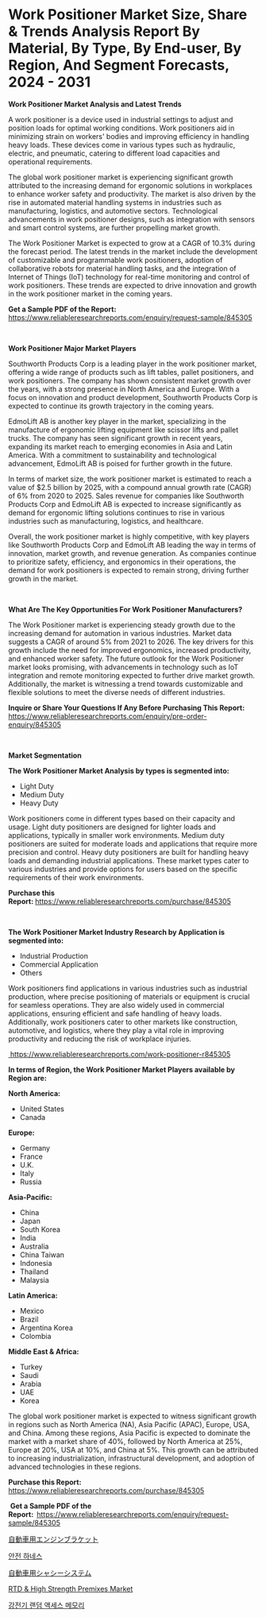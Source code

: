 <p><h1>Work Positioner Market Size, Share & Trends Analysis Report By Material, By Type, By End-user, By Region, And Segment Forecasts, 2024 - 2031</h1></p><p><strong>Work Positioner Market Analysis and Latest Trends</strong></p>
<p><p>A work positioner is a device used in industrial settings to adjust and position loads for optimal working conditions. Work positioners aid in minimizing strain on workers' bodies and improving efficiency in handling heavy loads. These devices come in various types such as hydraulic, electric, and pneumatic, catering to different load capacities and operational requirements.</p><p>The global work positioner market is experiencing significant growth attributed to the increasing demand for ergonomic solutions in workplaces to enhance worker safety and productivity. The market is also driven by the rise in automated material handling systems in industries such as manufacturing, logistics, and automotive sectors. Technological advancements in work positioner designs, such as integration with sensors and smart control systems, are further propelling market growth.</p><p>The Work Positioner Market is expected to grow at a CAGR of 10.3% during the forecast period. The latest trends in the market include the development of customizable and programmable work positioners, adoption of collaborative robots for material handling tasks, and the integration of Internet of Things (IoT) technology for real-time monitoring and control of work positioners. These trends are expected to drive innovation and growth in the work positioner market in the coming years.</p></p>
<p><strong>Get a Sample PDF of the Report:&nbsp;</strong> <a href="https://www.reliableresearchreports.com/enquiry/request-sample/845305">https://www.reliableresearchreports.com/enquiry/request-sample/845305</a></p>
<p>&nbsp;</p>
<p><strong>Work Positioner Major Market Players</strong></p>
<p><p>Southworth Products Corp is a leading player in the work positioner market, offering a wide range of products such as lift tables, pallet positioners, and work positioners. The company has shown consistent market growth over the years, with a strong presence in North America and Europe. With a focus on innovation and product development, Southworth Products Corp is expected to continue its growth trajectory in the coming years.</p><p>EdmoLift AB is another key player in the market, specializing in the manufacture of ergonomic lifting equipment like scissor lifts and pallet trucks. The company has seen significant growth in recent years, expanding its market reach to emerging economies in Asia and Latin America. With a commitment to sustainability and technological advancement, EdmoLift AB is poised for further growth in the future.</p><p>In terms of market size, the work positioner market is estimated to reach a value of $2.5 billion by 2025, with a compound annual growth rate (CAGR) of 6% from 2020 to 2025. Sales revenue for companies like Southworth Products Corp and EdmoLift AB is expected to increase significantly as demand for ergonomic lifting solutions continues to rise in various industries such as manufacturing, logistics, and healthcare.</p><p>Overall, the work positioner market is highly competitive, with key players like Southworth Products Corp and EdmoLift AB leading the way in terms of innovation, market growth, and revenue generation. As companies continue to prioritize safety, efficiency, and ergonomics in their operations, the demand for work positioners is expected to remain strong, driving further growth in the market.</p></p>
<p>&nbsp;</p>
<p><strong>What Are The Key Opportunities For Work Positioner Manufacturers?</strong></p>
<p><p>The Work Positioner market is experiencing steady growth due to the increasing demand for automation in various industries. Market data suggests a CAGR of around 5% from 2021 to 2026. The key drivers for this growth include the need for improved ergonomics, increased productivity, and enhanced worker safety. The future outlook for the Work Positioner market looks promising, with advancements in technology such as IoT integration and remote monitoring expected to further drive market growth. Additionally, the market is witnessing a trend towards customizable and flexible solutions to meet the diverse needs of different industries.</p></p>
<p><strong>Inquire or Share Your Questions If Any Before Purchasing This Report:</strong> <a href="https://www.reliableresearchreports.com/enquiry/pre-order-enquiry/845305">https://www.reliableresearchreports.com/enquiry/pre-order-enquiry/845305</a></p>
<p>&nbsp;</p>
<p><strong>Market Segmentation</strong></p>
<p><strong>The Work Positioner Market Analysis by types is segmented into:</strong></p>
<p><ul><li>Light Duty</li><li>Medium Duty</li><li>Heavy Duty</li></ul></p>
<p><p>Work positioners come in different types based on their capacity and usage. Light duty positioners are designed for lighter loads and applications, typically in smaller work environments. Medium duty positioners are suited for moderate loads and applications that require more precision and control. Heavy duty positioners are built for handling heavy loads and demanding industrial applications. These market types cater to various industries and provide options for users based on the specific requirements of their work environments.</p></p>
<p><strong>Purchase this Report:&nbsp;</strong><a href="https://www.reliableresearchreports.com/purchase/845305">https://www.reliableresearchreports.com/purchase/845305</a></p>
<p>&nbsp;</p>
<p><strong>The Work Positioner Market Industry Research by Application is segmented into:</strong></p>
<p><ul><li>Industrial Production</li><li>Commercial Application</li><li>Others</li></ul></p>
<p><p>Work positioners find applications in various industries such as industrial production, where precise positioning of materials or equipment is crucial for seamless operations. They are also widely used in commercial applications, ensuring efficient and safe handling of heavy loads. Additionally, work positioners cater to other markets like construction, automotive, and logistics, where they play a vital role in improving productivity and reducing the risk of workplace injuries.</p></p>
<p><a href="https://www.reliableresearchreports.com/work-positioner-r845305">&nbsp;https://www.reliableresearchreports.com/work-positioner-r845305</a></p>
<p><strong>In terms of Region, the Work Positioner Market Players available by Region are:</strong></p>
<p>
    <p> <strong> North America: </strong>
        <ul>
            <li>United States</li>
            <li>Canada</li>
        </ul>
        </p> 
    <p> <strong> Europe: </strong>
        <ul>
            <li>Germany</li>
            <li>France</li>
            <li>U.K.</li>
            <li>Italy</li>
            <li>Russia</li>
        </ul>
        </p> 
    <p> <strong> Asia-Pacific: </strong>
        <ul>
            <li>China</li>
            <li>Japan</li>
            <li>South Korea</li>
            <li>India</li>
            <li>Australia</li>
            <li>China Taiwan</li>
            <li>Indonesia</li>
            <li>Thailand</li>
            <li>Malaysia</li>
        </ul>
        </p> 
    <p> <strong> Latin America: </strong>
        <ul>
            <li>Mexico</li>
            <li>Brazil</li>
            <li>Argentina Korea</li>
            <li>Colombia</li>
        </ul>
        </p> 
    <p> <strong> Middle East & Africa: </strong>
        <ul>
            <li>Turkey</li>
            <li>Saudi</li>
            <li>Arabia</li>
            <li>UAE</li>
            <li>Korea</li>
        </ul>
    </p>
    </p>
<p><p>The global work positioner market is expected to witness significant growth in regions such as North America (NA), Asia Pacific (APAC), Europe, USA, and China. Among these regions, Asia Pacific is expected to dominate the market with a market share of 40%, followed by North America at 25%, Europe at 20%, USA at 10%, and China at 5%. This growth can be attributed to increasing industrialization, infrastructural development, and adoption of advanced technologies in these regions.</p></p>
<p><strong>Purchase this Report: </strong><a href="https://www.reliableresearchreports.com/purchase/845305">https://www.reliableresearchreports.com/purchase/845305</a></p>
<p>&nbsp;<strong>Get a Sample PDF of the Report:&nbsp;&nbsp;</strong><a href="https://www.reliableresearchreports.com/enquiry/request-sample/845305">https://www.reliableresearchreports.com/enquiry/request-sample/845305</a></p>
<p><strong></strong></p>
<p><p><a href="https://github.com/NikitaBruen/Market-Research-Report-List-1/blob/main/9326363154549.md">自動車用エンジンブラケット</a></p><p><a href="https://github.com/iansanftyord09878/Market-Research-Report-List-2/blob/main/1266356165184.md">안전 하네스</a></p><p><a href="https://github.com/mm14022023/Market-Research-Report-List-2/blob/main/4389391154548.md">自動車用シャシーシステム</a></p><p><a href="https://github.com/lukmanduiky01/Market-Research-Report-List-1/blob/main/rtd-high-strength-premixes-market.md">RTD & High Strength Premixes Market</a></p><p><a href="https://github.com/Skyleitney456456/Market-Research-Report-List-2/blob/main/6847922165183.md">강전기 랜덤 액세스 메모리</a></p></p>